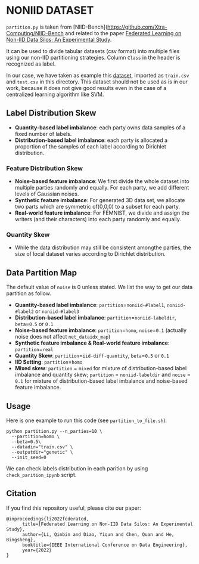 # NONIID DATASET

`partition.py` is taken from [NIID-Bench](https://github.com/Xtra-Computing/NIID-Bench  and related to the paper [Federated Learning on Non-IID Data Silos: An Experimental Study](https://arxiv.org/pdf/2102.02079.pdf).


It can be used to divide tabular datasets (csv format) into multiple files using our non-IID partitioning strategies. Column `Class` in the header is recognized as label. 

In our case, we have taken as example this [dataset](https://www.kaggle.com/datasets/aryarishabh/of-genomes-and-genetics-hackerearth-ml-challenge), imported as `train.csv` and `test.csv` in this directory. This dataset should not be used as is in our work, because it does not give good results even in the case of a centralized learning algorithm like SVM.  



## Label Distribution Skew

-   **Quantity-based label imbalance**: each party owns data samples of a fixed number of labels.
-   **Distribution-based label imbalance**: each party is allocated a proportion of the samples of each label according to Dirichlet distribution. 

### Feature Distribution Skew

-   **Noise-based feature imbalance**: We first divide the whole dataset into multiple parties randomly and equally. For each party, we add different levels of Gaussian noises.
-   **Synthetic feature imbalance**: For generated 3D data set, we allocate two parts which are symmetric of(0,0,0) to a subset for each party.
-   **Real-world feature imbalance**: For FEMNIST, we divide and assign the writers (and their characters) into each party randomly and equally. 

### Quantity Skew

-   While the data distribution may still be consistent amongthe parties, the size of local dataset varies according to Dirichlet distribution.

## Data Partition Map

The default value of `noise` is 0 unless stated. We list the way to get our data partition as follow. 

- **Quantity-based label imbalance**: `partition`=`noniid-#label1`, `noniid-#label2` or `noniid-#label3` 
- **Distribution-based label imbalance**: `partition`=`noniid-labeldir`, `beta`=`0.5` or `0.1` 
- **Noise-based feature imbalance**: `partition`=`homo`, `noise`=`0.1` (actually noise does not affect `net_dataidx_map`) 
- **Synthetic feature imbalance & Real-world feature imbalance**: `partition`=`real` 
- **Quantity Skew**: `partition`=`iid-diff-quantity`, `beta`=`0.5` or `0.1` 
- **IID Setting**: `partition`=`homo` 
- **Mixed skew**: `partition` = `mixed` for mixture of distribution-based label imbalance and quantity skew; `partition` = `noniid-labeldir` and `noise` = `0.1` for mixture of distribution-based label imbalance and noise-based feature imbalance.

## Usage

Here is one example to run this code (see `partition_to_file.sh`):

```         
python partition.py --n_parties=10 \
  --partition=homo \
  --beta=0.5\
  --datadir="train.csv" \
  --outputdir="genetic" \
  --init_seed=0

```

We can check labels distribution in each parition by using `check_parition_ipynb` script.

## Citation

If you find this repository useful, please cite our paper:

```         
@inproceedings{li2022federated,
      title={Federated Learning on Non-IID Data Silos: An Experimental Study},
      author={Li, Qinbin and Diao, Yiqun and Chen, Quan and He, Bingsheng},
      booktitle={IEEE International Conference on Data Engineering},
      year={2022}
}
```

